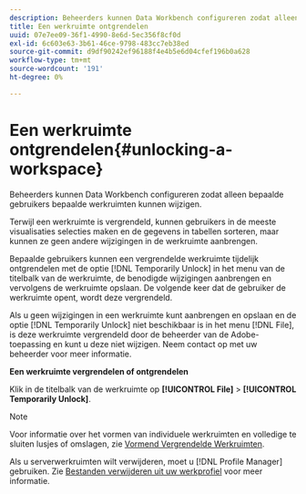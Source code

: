 ```yaml
---
description: Beheerders kunnen Data Workbench configureren zodat alleen bepaalde gebruikers bepaalde werkruimten kunnen wijzigen.
title: Een werkruimte ontgrendelen
uuid: 07e7ee09-36f1-4990-8e6d-5ec356f8cf0d
exl-id: 6c603e63-3b61-46ce-9798-483cc7eb38ed
source-git-commit: d9df90242ef96188f4e4b5e6d04cfef196b0a628
workflow-type: tm+mt
source-wordcount: '191'
ht-degree: 0%

---
```


# Een werkruimte ontgrendelen{#unlocking-a-workspace}

Beheerders kunnen Data Workbench configureren zodat alleen bepaalde gebruikers bepaalde werkruimten kunnen wijzigen.

Terwijl een werkruimte is vergrendeld, kunnen gebruikers in de meeste visualisaties selecties maken en de gegevens in tabellen sorteren, maar kunnen ze geen andere wijzigingen in de werkruimte aanbrengen.

Bepaalde gebruikers kunnen een vergrendelde werkruimte tijdelijk ontgrendelen met de optie [!DNL Temporarily Unlock] in het menu van de titelbalk van de werkruimte, de benodigde wijzigingen aanbrengen en vervolgens de werkruimte opslaan. De volgende keer dat de gebruiker de werkruimte opent, wordt deze vergrendeld.

Als u geen wijzigingen in een werkruimte kunt aanbrengen en opslaan en de optie [!DNL Temporarily Unlock] niet beschikbaar is in het menu [!DNL File], is deze werkruimte vergrendeld door de beheerder van de Adobe-toepassing en kunt u deze niet wijzigen. Neem contact op met uw beheerder voor meer informatie.

**Een werkruimte vergrendelen of ontgrendelen**

Klik in de titelbalk van de werkruimte op **[!UICONTROL File]** > **[!UICONTROL Temporarily Unlock]**.

>[!NOTE]
>
>Voor informatie over het vormen van individuele werkruimten en volledige te sluiten lusjes of omslagen, zie [Vormend Vergrendelde Werkruimten](../../../home/c-get-started/c-intf-anlys-ftrs/c-config-locked-wkspc/c-config-locked-wkspc.md#concept-b6ce110bbed645d89f29373b5106836a).

Als u serverwerkruimten wilt verwijderen, moet u [!DNL Profile Manager] gebruiken. Zie [Bestanden verwijderen uit uw werkprofiel](../../../home/c-get-started/c-admin-intrf/c-prof-mgr/t-del-files-wkg-prof.md#task-1e29c25e6c824cc9b51cb651e835856b) voor meer informatie.
